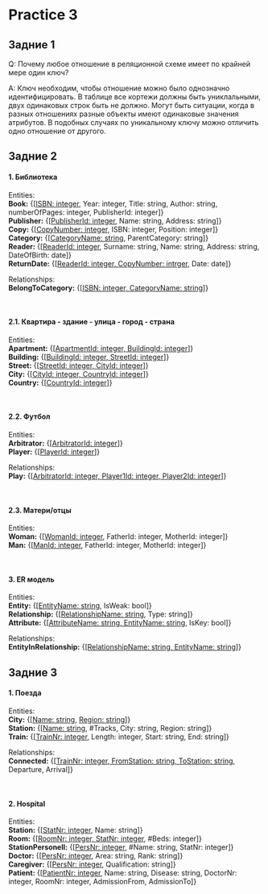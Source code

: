 
# Practice 3

## Задние 1
Q: Почему любое отношение в реляционной схеме имеет по крайней мере один ключ?

A: Ключ необходим, чтобы отношение можно было однозначно идентифицировать. В таблице все кортежи должны быть униклальными, двух одинаковых строк быть не должно. Могут быть ситуации, когда в разных отношениях разные объекты имеют одинаковые значения атрибутов. В подобных случаях по уникальному ключу можно отличить одно отношение от другого.<br/>

## Задние 2
#### 1.  Библиотека

Entities:<br/>
	**Book:** {[<ins>ISBN: integer</ins>,  Year: integer, Title: string, Author: string, numberOfPages: integer, PublisherId: integer]}<br/>
	**Publisher:** {[<ins>PublisherId: integer</ins>, Name: string, Address: string]}<br/>
	**Copy:** {[<ins>CopyNumber: integer</ins>, ISBN: integer, Position: integer]}<br/>
	**Category:** {[<ins>CategoryName: string</ins>, ParentCategory: string]}<br/>
	**Reader:** {[<ins>ReaderId: integer</ins>, Surname: string, Name: string, Address: string, DateOfBirth: date]}<br/>
	**ReturnDate:** {[<ins>ReaderId: integer, CopyNumber: intrger</ins>, Date: date]}

Relationships:<br/>
	**BelongToCategory:** {[<ins>ISBN: integer, CategoryName: string</ins>]}

<br/>

#### 2.1. Квартира - здание - улица - город - страна

Entities:<br/>
	**Apartment:** {[<ins>ApartmentId: integer, BuildingId: integer</ins>]}<br/>
	**Building:** {[<ins>BuildingId: integer, StreetId: integer</ins>]}<br/>
	**Street:** {[<ins>StreetId: integer, CityId: integer</ins>]}<br/>
	**City:** {[<ins>CityId: integer, CountryId: integer</ins>]}<br/>
	**Country:** {[<ins>CountryId: integer</ins>]}

<br/>

#### 2.2. Футбол

Entities:<br/>
	**Arbitrator:** {[<ins>ArbitratorId: integer</ins>]}<br/>
	**Player:** {[<ins>PlayerId: integer</ins>]}

Relationships:<br/>
	**Play:** {[<ins>ArbitratorId: integer, Player1Id: integer, Player2Id: integer</ins>]}

<br/>

#### 2.3. Матери/отцы

Entities:<br/>
	**Woman:** {[<ins>WomanId: integer</ins>, FatherId: integer, MotherId: integer]}<br/>
	**Man:** {[<ins>ManId: integer</ins>, FatherId: integer, MotherId: integer]}

<br/>

#### 3. ER модель

Entities:<br/>
	**Entity:** {[<ins>EntityName: string</ins>, IsWeak: bool]}<br/>
	**Relationship:** {[<ins>RelationshipName: string</ins>, Type: string]}<br/>
	**Attribute:** {[<ins>AttributeName: string, EntityName: string</ins>, IsKey: bool]}

Relationships:<br/>
	**EntityInRelationship:** {[<ins>RelationshipName: string, EntityName: string</ins>]}<br/>

## Задние 3

#### 1. Поезда

Entities:<br/>
	**City:** {[<ins>Name: string</ins>, <ins>Region: string</ins>]}<br/>
	**Station:** {[<ins>Name: string</ins>, #Tracks, City: string, Region: string]}<br/>
	**Train:** {[<ins>TrainNr: integer</ins>, Length: integer, Start: string, End: string]}<br/>

Relationships:<br/>
	**Connected:** {[<ins>TrainNr: integer, FromStation: string, ToStation: string</ins>, Departure, Arrival]}

<br/>

#### 2. Hospital

Entities:<br/>
	**Station:** {[<ins>StatNr: integer</ins>, Name: string]}<br/>
	**Room:** {[<ins>RoomNr: integer, StatNr: integer</ins>, #Beds: integer]}<br/>
	**StationPersonell:** {[<ins>PersNr: integer</ins>, #Name: string, StatNr: integer]}<br/>
	**Doctor:** {[<ins>PersNr: integer</ins>, Area: string, Rank: string]}<br/>
	**Caregiver:** {[<ins>PersNr: integer</ins>, Qualification: string]}<br/>
	**Patient:** {[<ins>PatientNr: integer</ins>, Name: string, Disease: string, DoctorNr: integer, RoomNr: integer, AdmissionFrom, AdmissionTo]}
